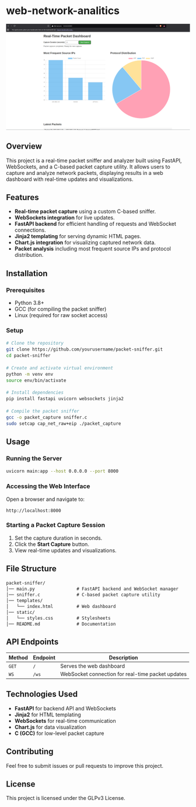 # web-network-analitics


![Packet Sniffer](https://raw.githubusercontent.com/jero98772/web-network-analitics/refs/heads/main/docs/pictures/1.png)

## Overview
This project is a real-time packet sniffer and analyzer built using FastAPI, WebSockets, and a C-based packet capture utility. It allows users to capture and analyze network packets, displaying results in a web dashboard with real-time updates and visualizations.

## Features
- **Real-time packet capture** using a custom C-based sniffer.
- **WebSockets integration** for live updates.
- **FastAPI backend** for efficient handling of requests and WebSocket connections.
- **Jinja2 templating** for serving dynamic HTML pages.
- **Chart.js integration** for visualizing captured network data.
- **Packet analysis** including most frequent source IPs and protocol distribution.

## Installation
### Prerequisites
- Python 3.8+
- GCC (for compiling the packet sniffer)
- Linux (required for raw socket access)

### Setup
```sh
# Clone the repository
git clone https://github.com/yourusername/packet-sniffer.git
cd packet-sniffer

# Create and activate virtual environment
python -m venv env
source env/bin/activate

# Install dependencies
pip install fastapi uvicorn websockets jinja2

# Compile the packet sniffer
gcc -o packet_capture sniffer.c
sudo setcap cap_net_raw+eip ./packet_capture
```

## Usage
### Running the Server
```sh
uvicorn main:app --host 0.0.0.0 --port 8000
```
### Accessing the Web Interface
Open a browser and navigate to:
```
http://localhost:8000
```

### Starting a Packet Capture Session
1. Set the capture duration in seconds.
2. Click the **Start Capture** button.
3. View real-time updates and visualizations.

## File Structure
```
packet-sniffer/
│── main.py                # FastAPI backend and WebSocket manager
│── sniffer.c              # C-based packet capture utility
│── templates/
│   └── index.html         # Web dashboard
│── static/
│   └── styles.css         # Stylesheets
│── README.md              # Documentation
```

## API Endpoints
| Method | Endpoint  | Description |
|--------|----------|-------------|
| `GET`  | `/`      | Serves the web dashboard |
| `WS`   | `/ws`    | WebSocket connection for real-time packet updates |

## Technologies Used
- **FastAPI** for backend API and WebSockets
- **Jinja2** for HTML templating
- **WebSockets** for real-time communication
- **Chart.js** for data visualization
- **C (GCC)** for low-level packet capture

## Contributing
Feel free to submit issues or pull requests to improve this project.

## License
This project is licensed under the GLPv3 License.

